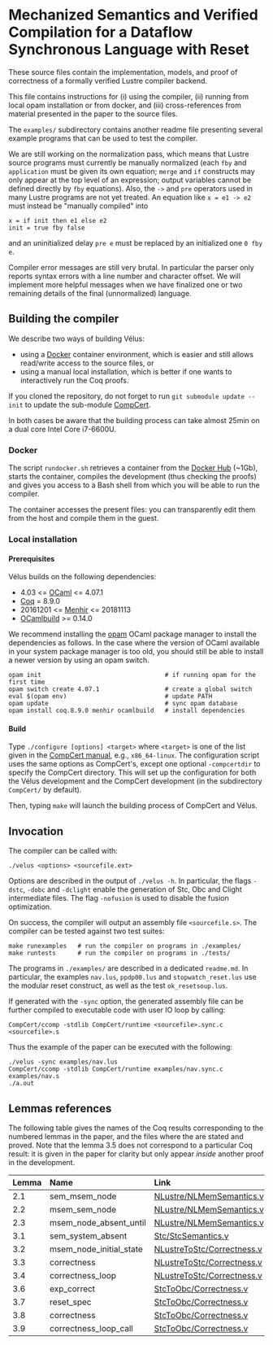 # Mechanized Semantics and Verified Compilation for a Dataflow Synchronous Language with Reset

These source files contain the implementation, models, and proof of
correctness of a formally verified Lustre compiler backend.

This file contains instructions for (i) using the compiler, (ii) running
from local opam installation or from docker, and (iii) cross-references from
material presented in the paper to the source files.

The `examples/` subdirectory contains another readme file presenting several
example programs that can be used to test the compiler.

We are still working on the normalization pass, which means that Lustre
source programs must currently be manually normalized (each `fby` and
`application` must be given its own equation; `merge` and `if` constructs
may only appear at the top level of an expression; output variables cannot
be defined directly by `fby` equations). Also, the `->` and `pre` operators
used in many Lustre programs are not yet treated. An equation like
`x = e1 -> e2` must instead be "manually compiled" into
```
x = if init then e1 else e2
init = true fby false
```

and an uninitialized delay `pre e` must be replaced by an initialized one
`0 fby e`.

Compiler error messages are still very brutal. In particular the parser only
reports syntax errors with a line number and character offset. We will
implement more helpful messages when we have finalized one or two remaining
details of the final (unnormalized) language.


## Building the compiler

We describe two ways of building Vélus:
* using a [Docker] container environment, which is easier and still allows
  read/write access to the source files, or
* using a manual local installation, which is better if one wants to
  interactively run the Coq proofs.

If you cloned the repository, do not forget to run `git submodule update --init`
to update the sub-module [CompCert].

In both cases be aware that the building process can take almost 25min on a dual
core Intel Core i7-6600U.

### Docker

The script `rundocker.sh` retrieves a container from the [Docker Hub] (~1Gb),
starts the container, compiles the development (thus checking the proofs) and
gives you access to a Bash shell from which you will be able to run the
compiler.

The container accesses the present files: you can transparently edit them
from the host and compile them in the guest.

### Local installation

#### Prerequisites

Vélus builds on the following dependencies:

* 4.03 <= [OCaml] <= 4.07.1
* [Coq] = 8.9.0
* 20161201 <= [Menhir] <= 20181113
* [OCamlbuild] >= 0.14.0

We recommend installing the [opam] OCaml package manager to install the
dependencies as follows.
In the case where the version of OCaml available in your system package manager
is too old, you should still be able to install a newer version by using an opam
switch.
```
opam init                                  # if running opam for the first time
opam switch create 4.07.1                  # create a global switch
eval $(opam env)                           # update PATH
opam update                                # sync opam database
opam install coq.8.9.0 menhir ocamlbuild   # install dependencies
```

#### Build

Type `./configure [options] <target>` where `<target>` is one of the list given
in the [CompCert manual](http://compcert.inria.fr/man/manual002.html#sec21),
e.g., `x86_64-linux`.
The configuration script uses the same options as CompCert's, except one
optional `-compcertdir` to specify the CompCert directory.
This will set up the configuration for both the Vélus development and the
CompCert development (in the subdirectory `CompCert/` by default).

Then, typing `make` will launch the building process of CompCert and Vélus.


## Invocation

The compiler can be called with:

`./velus <options> <sourcefile.ext>`

Options are described in the output of `./velus -h`.
In particular, the flags `-dstc`, `-dobc` and `-dclight` enable the generation
of Stc, Obc and Clight intermediate files.
The flag `-nofusion` is used to disable the fusion optimization.

On success, the compiler will output an assembly file `<sourcefile.s>`.
The compiler can be tested against two test suites:
```
make runexamples   # run the compiler on programs in ./examples/
make runtests      # run the compiler on programs in ./tests/
```
The programs in `./examples/` are described in a dedicated `readme.md`.
In particular, the examples `nav.lus`, `ppdp00.lus` and `stopwatch_reset.lus`
use the modular reset construct, as well as the test `ok_resetsoup.lus`.

If generated with the `-sync` option, the generated assembly file can be further
compiled to executable code with user IO loop by calling:

`CompCert/ccomp -stdlib CompCert/runtime <sourcefile>.sync.c <sourcefile>.s`

Thus the example of the paper can be executed with the following:
```
./velus -sync examples/nav.lus
CompCert/ccomp -stdlib CompCert/runtime examples/nav.sync.c examples/nav.s
./a.out
```

## Lemmas references

The following table gives the names of the Coq results corresponding to the
numbered lemmas in the paper, and the files where the are stated and proved.
Note that the lemma 3.5 does not correspond to a particular Coq result: it is
given in the paper for clarity but only appear _inside_ another proof in the
development.

| Lemma   | Name                    | Link                                                         |
| :------ | :-----------------------| :----------------------------------------------------------- |
| 2.1     | sem_msem_node           | [NLustre/NLMemSemantics.v](src/NLustre/NLMemSemantics.v)     |
| 2.2     | msem_sem_node           | [NLustre/NLMemSemantics.v](src/NLustre/NLMemSemantics.v)     |
| 2.3     | msem_node_absent_until  | [NLustre/NLMemSemantics.v](src/NLustre/NLMemSemantics.v)     |
| 3.1     | sem_system_absent       | [Stc/StcSemantics.v](src/Stc/StcSemantics.v)             |
| 3.2     | msem_node_initial_state | [NLustreToStc/Correctness.v](src/NLustreToStc/Correctness.v) |
| 3.3     | correctness             | [NLustreToStc/Correctness.v](src/NLustreToStc/Correctness.v) |
| 3.4     | correctness_loop        | [NLustreToStc/Correctness.v](src/NLustreToStc/Correctness.v) |
| 3.6     | exp_correct             | [StcToObc/Correctness.v](src/StcToObc/Correctness.v)         |
| 3.7     | reset_spec              | [StcToObc/Correctness.v](src/StcToObc/Correctness.v)         |
| 3.8     | correctness             | [StcToObc/Correctness.v](src/StcToObc/Correctness.v)         |
| 3.9     | correctness_loop_call   | [StcToObc/Correctness.v](src/StcToObc/Correctness.v)         |


[Ocaml]: http://ocaml.org/
[Coq]: https://coq.inria.fr/
[opam]: https://opam.ocaml.org/
[Menhir]: http://gallium.inria.fr/~fpottier/menhir/
[OCamlbuild]: https://github.com/ocaml/ocamlbuild/
[Docker]: https://www.docker.com/
[Docker Hub]: https://hub.docker.com/
[CompCert]: http://compcert.inria.fr/
